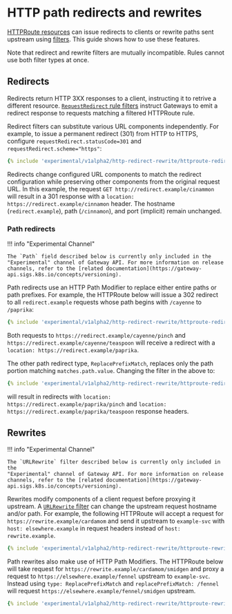 # HTTP path redirects and rewrites

[HTTPRoute resources](/v1alpha2/api-types/httproute) can issue redirects to
clients or rewrite paths sent upstream using
[filters](/v1alpha2/api-types/httproute#filters-optional). This guide shows how
to use these features.

Note that redirect and rewrite filters are mutually incompatible. Rules cannot
use both filter types at once.

## Redirects

Redirects return HTTP 3XX responses to a client, instructing it to retrive a
different resource. [`RequestRedirect` rule
filters](v1alpha2/references/spec/#gateway.networking.k8s.io/v1alpha2.HTTPRequestRedirectFilter)
instruct Gateways to emit a redirect response to requests matching a filtered
HTTPRoute rule.

Redirect filters can substitute various URL components independently. For
example, to issue a permanent redirect (301) from HTTP to HTTPS, configure
`requestRedirect.statusCode=301` and `requestRedirect.scheme="https"`:

```yaml
{% include 'experimental/v1alpha2/http-redirect-rewrite/httproute-redirect-https.yaml' %}
```

Redirects change configured URL components to match the redirect configuration
while preserving other components from the original request URL. In this
example, the request `GET http://redirect.example/cinammon` will result in a
301 response with a `location: https://redirect.example/cinnamon` header. The
hostname (`redirect.example`), path (`/cinnamon`), and port (implicit) remain
unchanged.

### Path redirects

!!! info "Experimental Channel"

    The `Path` field described below is currently only included in the
    "Experimental" channel of Gateway API. For more information on release
    channels, refer to the [related documentation](https://gateway-api.sigs.k8s.io/concepts/versioning).

Path redirects use an HTTP Path Modifier to replace either entire paths or path
prefixes. For example, the HTTPRoute below will issue a 302 redirect to all
`redirect.example` requests whose path begins with `/cayenne` to `/paprika`:

```yaml
{% include 'experimental/v1alpha2/http-redirect-rewrite/httproute-redirect-full.yaml' %}
```

Both requests to
`https://redirect.example/cayenne/pinch` and
`https://redirect.example/cayenne/teaspoon` will receive a redirect with a
`location: https://redirect.example/paprika`.

The other path redirect type, `ReplacePrefixMatch`, replaces only the path
portion matching `matches.path.value`. Changing the filter in the above to:

```yaml
{% include 'experimental/v1alpha2/http-redirect-rewrite/httproute-redirect-prefix.yaml' %}
```

will result in redirects with `location:
https://redirect.example/paprika/pinch` and `location:
https://redirect.example/paprika/teaspoon` response headers.

## Rewrites

!!! info "Experimental Channel"

    The `URLRewrite` filter described below is currently only included in the
    "Experimental" channel of Gateway API. For more information on release
    channels, refer to the [related documentation](https://gateway-api.sigs.k8s.io/concepts/versioning).

Rewrites modify components of a client request before proxying it upstream. A
[`URLRewrite`
filter](/v1alpha2/references/spec/#gateway.networking.k8s.io/v1alpha2.HTTPURLRewriteFilter)
can change the upstream request hostname and/or path. For example, the
following HTTPRoute will accept a request for
`https://rewrite.example/cardamom` and send it upstream to `example-svc` with
`host: elsewhere.example` in request headers instead of `host:
rewrite.example`.

```yaml
{% include 'experimental/v1alpha2/http-redirect-rewrite/httproute-rewrite.yaml' %}
```

Path rewrites also make use of HTTP Path Modifiers. The HTTPRoute below
will take request for `https://rewrite.example/cardamom/smidgen` and proxy a
request to `https://elsewhere.example/fennel` upstream to `example-svc`.
Instead using `type: ReplacePrefixMatch` and `replacePrefixMatch: /fennel` will
request `https://elsewhere.example/fennel/smidgen` upstream.

```yaml
{% include 'experimental/v1alpha2/http-redirect-rewrite/httproute-rewrite.yaml' %}
```
